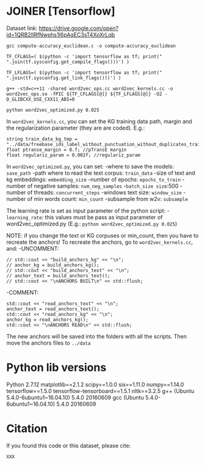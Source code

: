 # JOINER [Tensorflow]

Dataset link: https://drive.google.com/open?id=1QRB2lIRfNwphs1I6pAqEC3sT4XoXrLqb

```
gcc compute-accuracy_euclidean.c -o compute-accuracy_euclidean

TF_CFLAGS=( $(python -c 'import tensorflow as tf; print(" ".join(tf.sysconfig.get_compile_flags()))') )

TF_LFLAGS=( $(python -c 'import tensorflow as tf; print(" ".join(tf.sysconfig.get_link_flags()))') )

g++ -std=c++11 -shared word2vec_ops.cc word2vec_kernels.cc -o word2vec_ops.so -fPIC ${TF_CFLAGS[@]} ${TF_LFLAGS[@]} -O2 -D_GLIBCXX_USE_CXX11_ABI=0

python word2vec_optimized.py 0.025
```

In `word2vec_kernels.cc`, you can set the KG training data path, margin and the regularization parameter (they are are coded). E.g.:
```
string train_data_kg_tmp = "../data/freebase_ids_label_without_punctuation_without_duplicates_train_top200kEntities";
float ptranse_margin = 8.f; //pTransE margin
float regulariz_param = 0.002f; //regulariz_param
```


In `word2vec_optimized.py`, you can set:
-where to save the models: `save_path`
-path where to read the text corpus: `train_data`
-size of text and kg embeddings: `embedding_size`
-number of epochs: `epochs_to_train`
-number of negative samples: `num_neg_samples`
-`batch_size size`:500
-number of threads: `concurrent_steps`
-windows text size: `window_size`
-number of min words count: `min_count`
-subsample from w2v: `subsample`

The learning rate is set as input parameter of the python script:
-`learning_rate`: this values must be pass as input parameter of word2vec_optimized.py (E.g.: `python word2vec_optimized.py 0.025`)

NOTE: if you change the text or KG corpuses or min_count, then you have to recreate the anchors!
To recreate the anchors, go to `word2vec_kernels.cc`, and:
-UNCOMMENT:
```
// std::cout << "build_anchors_kg" << "\n";
// anchor_kg = build_anchors_kg();
// std::cout << "build_anchors_text" << "\n";
// anchor_text = build_anchors_text();
// std::cout << "\nANCHORS BUILT\n" << std::flush;
```

-COMMENT:
```
std::cout << "read_anchors_text" << "\n";
anchor_text = read_anchors_text();
std::cout << "read_anchors_kg" << "\n";
anchor_kg = read_anchors_kg();
std::cout << "\nANCHORS READ\n" << std::flush;
```

The new anchors will be saved into the folders with all the scripts. Then move the anchors files to `../data`


# Python lib versions
Python 2.7.12
matplotlib==2.1.2
scipy==1.0.0
six==1.11.0
numpy==1.14.0
tensorflow==1.5.0
tensorflow-tensorboard==1.5.1
nltk==3.2.5
g++ (Ubuntu 5.4.0-6ubuntu1~16.04.10) 5.4.0 20160609
gcc (Ubuntu 5.4.0-6ubuntu1~16.04.10) 5.4.0 20160609


# Citation

If you found this code or this dataset, please cite:

```
XXX
```
